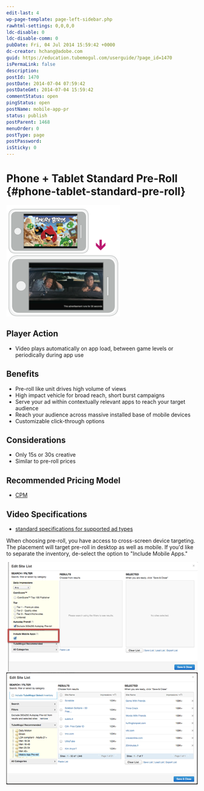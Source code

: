 ```yaml
---
edit-last: 4
wp-page-template: page-left-sidebar.php
rawhtml-settings: 0,0,0,0
ldc-disable: 0
ldc-disable-comm: 0
pubDate: Fri, 04 Jul 2014 15:59:42 +0000
dc-creator: hchang@adobe.com
guid: https://education.tubemogul.com/userguide/?page_id=1470
isPermaLink: false
description: 
postId: 1470
postDate: 2014-07-04 07:59:42
postDateGmt: 2014-07-04 15:59:42
commentStatus: open
pingStatus: open
postName: mobile-app-pr
status: publish
postParent: 1468
menuOrder: 0
postType: page
postPassword: 
isSticky: 0
---
```


# Phone + Tablet Standard Pre-Roll {#phone-tablet-standard-pre-roll}

![Mobile App PR](assets/mobile-app-pr-300x293.png)

## Player Action

* Video plays automatically on app load, between game levels or periodically during app use

## Benefits

* Pre-roll like unit drives high volume of views
* High impact vehicle for broad reach, short burst campaigns
* Serve your ad within contextually relevant apps to reach your target audience
* Reach your audience across massive installed base of mobile devices
* Customizable click-through options
## Considerations

* Only 15s or 30s creative
* Similar to pre-roll prices

## Recommended Pricing Model

* [CPM](../../../../dsp/planning/ad-formats/performance-pricing.md)

## Video Specifications

* [standard specifications for supported ad types](https://www.tubemogul.com/ad-specs/)

When choosing pre-roll, you  have access to cross-screen device targeting. The placement will target pre-roll in desktop as well as mobile. If you'd like to separate the inventory, de-select the option to "Include Mobile Apps."

[ ![3](assets/3.png)](assets/3.png) [ ![6](assets/6.png)](assets/6.png) 
